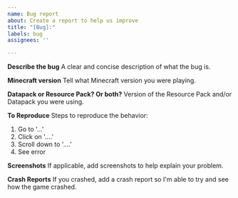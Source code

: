 ```yaml
---
name: Bug report
about: Create a report to help us improve
title: "[Bug]:"
labels: bug
assignees: ''

---
```


**Describe the bug**
A clear and concise description of what the bug is.

**Minecraft version**
Tell what Minecraft version you were playing.

**Datapack or Resource Pack? Or both?**
Version of the Resource Pack and/or Datapack you were using.

**To Reproduce**
Steps to reproduce the behavior:
1. Go to '...'
2. Click on '....'
3. Scroll down to '....'
4. See error

**Screenshots**
If applicable, add screenshots to help explain your problem.

**Crash Reports**
If you crashed, add a crash report so I'm able to try and see how the game crashed.
